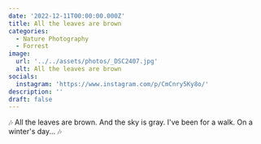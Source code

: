```yaml
---
date: '2022-12-11T00:00:00.000Z'
title: All the leaves are brown
categories:
  - Nature Photography
  - Forrest
image:
  url: '../../assets/photos/_DSC2407.jpg'
  alt: All the leaves are brown
socials:
  instagram: 'https://www.instagram.com/p/CmCnry5Ky8o/'
description: ''
draft: false
---
```


🎶
All the leaves are brown.
And the sky is gray.
I've been for a walk.
On a winter's day...
🎶
